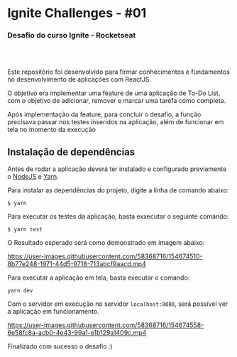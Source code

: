 # Ignite Challenges - #01
### Desafio do curso Ignite - Rocketseat
<br>
<br>
<p>
Este repositório foi desenvolvido para firmar conhecimentos e fundamentos no desenvolvimento de aplicações com ReactJS.

O objetivo era implementar uma feature de uma aplicação de To-Do List, com o objetivo de adicionar, remover e marcar uma tarefa como completa.
</p>

<p>Após implementação da feature, para concluir o desafio, a função precisava passar nos testes inseridos na aplicação, além de funcionar em tela no momento da execução
</p>

## Instalação de dependências
Antes de rodar a aplicação deverá ter instalado e configurado previamente o <a href="https://nodejs.org/en/">NodeJS</a> e <a href="https://yarnpkg.com/">Yarn</a>. 

Para instalar as dependências do projeto, digite a linha de comando abaixo:

`$ yarn`

Para executar os testes da aplicação, basta exxecutar o seguinte comando:

`$ yarn test`

O Resultado esperado será como demonstrado em imagem abaixo:

https://user-images.githubusercontent.com/58368716/154674510-8b77e248-1971-44d5-9718-713abcf9aacd.mp4



Para executar a aplicação em tela, basta executar o comando:

`yarn dev`

Com o servidor em execução no servidor `localhost:8080`, será possível ver a aplicação em funcionamento.

https://user-images.githubusercontent.com/58368716/154674558-6e58fc8a-acb0-4e43-99a1-e1b129a1409c.mp4




Finalizado com sucesso o desafio :)
